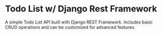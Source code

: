 # Todo List w/ Django Rest Framework
A simple Todo List API built with Django REST Framework. Includes basic CRUD operations and can be customized for advanced features.
